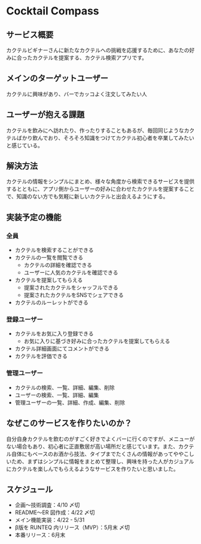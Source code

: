 # Cocktail Compass

## サービス概要
カクテルビギナーさんに新たなカクテルへの挑戦を応援するために、あなたの好みに合ったカクテルを提案する、カクテル検索アプリです。

## メインのターゲットユーザー
カクテルに興味があり、バーでカッコよく注文してみたい人

## ユーザーが抱える課題
カクテルを飲みにへ訪れたり、作ったりすることもあるが、毎回同じようなカクテルばかり飲んでおり、そろそろ知識をつけてカクテル初心者を卒業してみたいと感じている。

## 解決方法
カクテルの情報をシンプルにまとめ、様々な角度から検索できるサービスを提供するとともに、アプリ側からユーザーの好みに合わせたカクテルを提案することで、知識のない方でも気軽に新しいカクテルと出会えるようにする。

## 実装予定の機能
### 全員
- カクテルを検索することができる
- カクテルの一覧を閲覧できる
  - カクテルの詳細を確認できる
  - ユーザーに人気のカクテルを確認できる
- カクテルを提案してもらえる
  - 提案されたカクテルをシャッフルできる
  - 提案されたカクテルをSNSでシェアできる
- カクテルのルーレットができる
### 登録ユーザー
- カクテルをお気に入り登録できる
  - お気に入りに基づき好みに合ったカクテルを提案してもらえる
- カクテル詳細画面にてコメントができる
- カクテルを評価できる
### 管理ユーザー
- カクテルの検索、一覧、詳細、編集、削除
- ユーザーの検索、一覧、詳細、編集
- 管理ユーザーの一覧、詳細、作成、編集、削除


## なぜこのサービスを作りたいのか？
自分自身カクテルを飲むのがすごく好きでよくバーに行くのですが、メニューがない場合もあり、初心者に正直敷居が高い場所だと感じています。また、カクテル自体にもベースのお酒から技法、タイプまでたくさんの情報があってややこしいため、まずはシンプルに情報をまとめて整理し、興味を持った人がカジュアルにカクテルを楽しんでもらえるようなサービスを作りたいと思いました。

## スケジュール
- 企画〜技術調査：4/10 〆切
- README〜ER 図作成：4/22 〆切
- メイン機能実装：4/22 - 5/31
- β版を RUNTEQ 内リリース（MVP）：5月末 〆切
- 本番リリース：6月末